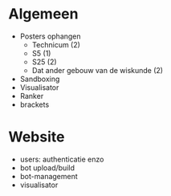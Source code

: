 # Algemeen
- Posters ophangen
    - Technicum (2)
    - S5 (1)
    - S25 (2)
    - Dat ander gebouw van de wiskunde (2)
- Sandboxing
- Visualisator
- Ranker
- brackets

# Website
- users: authenticatie enzo
- bot upload/build
- bot-management
- visualisator
